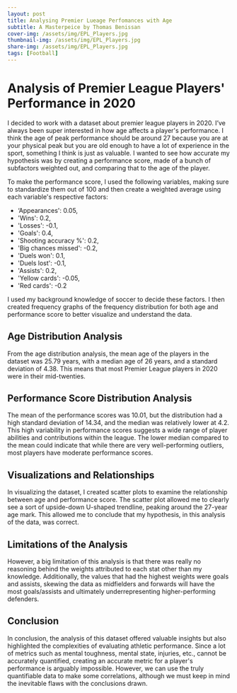 ```yaml
---
layout: post
title: Analysing Premier Lueage Perfomances with Age
subtitle: A Masterpeice by Thomas Benissan
cover-img: /assets/img/EPL_Players.jpg
thumbnail-img: /assets/img/EPL_Players.jpg
share-img: /assets/img/EPL_Players.jpg
tags: [Football]
---
```


# Analysis of Premier League Players' Performance in 2020

I decided to work with a dataset about premier league players in 2020. I’ve always been super interested in how age affects a player's performance. I think the age of peak performance should be around 27 because you are at your physical peak but you are old enough to have a lot of experience in the sport, something I think is just as valuable. I wanted to see how accurate my hypothesis was by creating a performance score, made of a bunch of subfactors weighted out, and comparing that to the age of the player.

To make the performance score, I used the following variables, making sure to standardize them out of 100 and then create a weighted average using each variable's respective factors:

- ‘Appearances': 0.05,
- 'Wins': 0.2,
- 'Losses': -0.1,
- 'Goals': 0.4,
- 'Shooting accuracy %': 0.2,
- 'Big chances missed': -0.2,
- 'Duels won': 0.1,
- 'Duels lost': -0.1,
- 'Assists': 0.2,
- 'Yellow cards': -0.05,
- 'Red cards': -0.2

I used my background knowledge of soccer to decide these factors. I then created frequency graphs of the frequency distribution for both age and performance score to better visualize and understand the data.

## Age Distribution Analysis

From the age distribution analysis, the mean age of the players in the dataset was 25.79 years, with a median age of 26 years, and a standard deviation of 4.38. This means that most Premier League players in 2020 were in their mid-twenties.

## Performance Score Distribution Analysis

The mean of the performance scores was 10.01, but the distribution had a high standard deviation of 14.34, and the median was relatively lower at 4.2. This high variability in performance scores suggests a wide range of player abilities and contributions within the league. The lower median compared to the mean could indicate that while there are very well-performing outliers, most players have moderate performance scores.

## Visualizations and Relationships

In visualizing the dataset, I created scatter plots to examine the relationship between age and performance score. The scatter plot allowed me to clearly see a sort of upside-down U-shaped trendline, peaking around the 27-year age mark. This allowed me to conclude that my hypothesis, in this analysis of the data, was correct.

## Limitations of the Analysis

However, a big limitation of this analysis is that there was really no reasoning behind the weights attributed to each stat other than my knowledge. Additionally, the values that had the highest weights were goals and assists, skewing the data as midfielders and forwards will have the most goals/assists and ultimately underrepresenting higher-performing defenders.

## Conclusion

In conclusion, the analysis of this dataset offered valuable insights but also highlighted the complexities of evaluating athletic performance. Since a lot of metrics such as mental toughness, mental state, injuries, etc., cannot be accurately quantified, creating an accurate metric for a player's performance is arguably impossible. However, we can use the truly quantifiable data to make some correlations, although we must keep in mind the inevitable flaws with the conclusions drawn.
